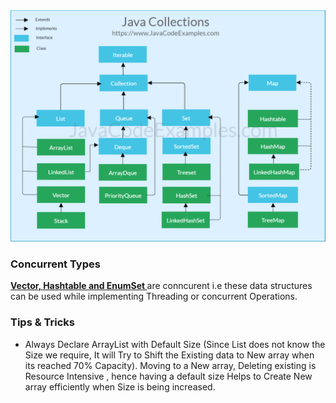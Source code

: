 <img src="Images/collections.png" />

<h3> Concurrent Types </h3>

<b><u> Vector, Hashtable and EnumSet </u></b> are conncurent i.e these data structures can be used while implementing Threading or concurrent Operations.

<h3> Tips & Tricks </h3>

* Always Declare ArrayList with Default Size (Since List does not know the Size we require, It will Try to Shift the Existing data to New array when its reached 70% Capacity). Moving to a New array, Deleting existing is Resource Intensive , hence having a default size Helps to Create New array efficiently when Size is being increased.
